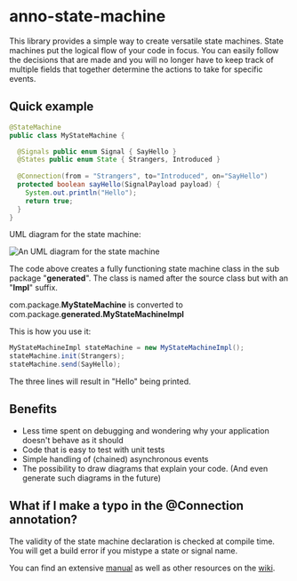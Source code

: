 # anno-state-machine

This library provides a simple way to create versatile state machines. State machines put the logical flow of your code in focus. You can easily follow the decisions that are made and you will no longer have to keep track of multiple fields that together determine the actions to take for specific events.

## Quick example
```java
@StateMachine
public class MyStateMachine {

  @Signals public enum Signal { SayHello }
  @States public enum State { Strangers, Introduced }
  
  @Connection(from = "Strangers", to="Introduced", on="SayHello")
  protected boolean sayHello(SignalPayload payload) {
    System.out.println("Hello");
    return true;
  }
}
```
UML diagram for the state machine:

![An UML diagram for the state machine](https://github.com/jayway/anno-statechart/blob/master/doc/diagrams/SayHelloMachine.png)

The code above creates a fully functioning state machine class in the sub package "**generated**". The class is named after the source class but with an "**Impl**" suffix.

com.package.**MyStateMachine** is converted to com.package.**generated.MyStateMachineImpl**

This is how you use it:
```java
MyStateMachineImpl stateMachine = new MyStateMachineImpl();
stateMachine.init(Strangers);
stateMachine.send(SayHello);
```
The three lines will result in "Hello" being printed.

## Benefits
* Less time spent on debugging and wondering why your application doesn't behave as it should
* Code that is easy to test with unit tests
* Simple handling of (chained) asynchronous events
* The possibility to draw diagrams that explain your code. (And even generate such diagrams in the future)

## What if I make a typo in the @Connection annotation?
The validity of the state machine declaration is checked at compile time. You will get a build error if you mistype a state or signal name.

You can find an extensive [manual](https://github.com/jayway/anno-statechart/wiki/manual) as well as other resources on the [wiki](https://github.com/jayway/anno-statechart/wiki/).
